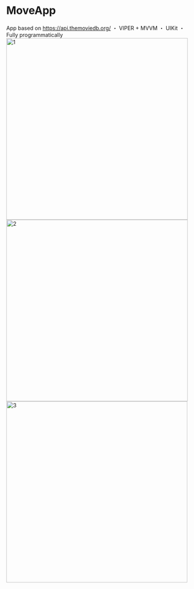 # MoveApp
App based on https://api.themoviedb.org/
・ VIPER + MVVM
・ UIKit
・ Fully programmatically
<img width="480" alt="1" src="https://user-images.githubusercontent.com/92787249/169859835-4aadf40c-1853-4953-94d7-5e88fe7943ce.png">
<img width="480" alt="2" src="https://user-images.githubusercontent.com/92787249/169859930-197003ee-6833-46fe-8c97-6a27f72b5124.png">
<img width="479" alt="3" src="https://user-images.githubusercontent.com/92787249/169859957-8cde6b52-72cf-45de-84a2-5e7aa7dbed62.png">
